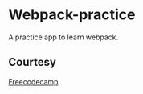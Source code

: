 # Webpack-practice

A practice app to learn webpack.

## Courtesy

[Freecodecamp](https://www.freecodecamp.org/)
